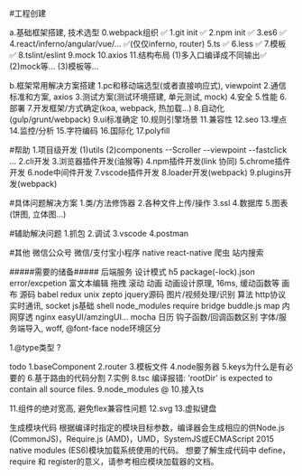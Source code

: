 <!-- 1.void 0 => undefined
2.console 研究, throwException -->
#工程创建

a.基础框架搭建, 技术选型
0.webpack组织 ✅
1.git init ✅
2.npm init ✅
3.es6 ✅
4.react/inferno/angular/vue/... ✅(仅仅inferno, router)
5.ts ✅
6.less ✅
7.模板 ✅
8.tslint/eslint
9.mock
10.axios
11.结构布局
  (1)多入口编译成不同输出✅
  (2)mock等...
  (3)模板等...

b.框架常用解决方案搭建
1.pc和移动端选型(或者直接响应式), viewpoint
2.通信标准和方案, axios
3.测试方案(测试环境搭建, 单元测试, mock)
4.安全
5.性能
6.部署
7.开发框架/方式确定(koa, webpack, 热加载...)
8.自动化(gulp/grunt/webpack)
9.ui标准确定
10.规则引擎场景
11.兼容性
12.seo
13.埋点
14.监控/分析
15.字符编码
16.国际化
17.polyfill

#帮助
1.项目级开发
  (1)utils
  (2)components
   --Scroller
   --viewpoint
   --fastclick
   ...
2.cli开发
3.浏览器插件开发(油猴等)
4.npm插件开发(link 协同)
5.chrome插件开发
6.node中间件开发
7.vscode插件开发
8.loader开发(webpack)
9.plugins开发(webpack)

#具体问题解决方案
1.类/方法修饰器
2.各种文件上传/操作
3.ssl
4.数据库
5.图表(饼图, 立体图...)

#辅助解决问题
1.抓包
2.调试
3.vscode
4.postman


#其他
微信公众号
微信/支付宝小程序
native
react-native
爬虫
站内搜索


#####需要的储备#####
后端服务
设计模式
h5
package(-lock).json
error/excpetion
富文本编辑
拖拽
滚动
动画
动画设计原理, 16ms, 缓动函数等
画布
源码
babel
redux
unix
zepto
jquery源码
图片/视频处理/识别
算法
http协议
实时通讯, socket
js基础
shell
node_modules
require
bridge
buddle.js map
内网穿透
nginx
easyUI/amzingUI...
mocha
日历
钩子函数/回调函数区别
字体/服务端导入, woff, @font-face
node环境区分

1.@type类型 ?



todo
1.baseComponent
2.router
3.模板文件
4.node服务器
5.keys为什么是有必要的
6.基于路由的代码分割
7.实例
8.tsc 编译报错: 'rootDir' is expected to contain all source files.
9.node_modules @
10.接入ts

11.组件的绝对宽高, 避免flex兼容性问题
12.svg
13.虚拟键盘


生成模块代码
根据编译时指定的模块目标参数，编译器会生成相应的供Node.js (CommonJS)，Require.js (AMD)，UMD，SystemJS或ECMAScript 2015 native modules (ES6)模块加载系统使用的代码。 想要了解生成代码中 define，require 和 register的意义，请参考相应模块加载器的文档。